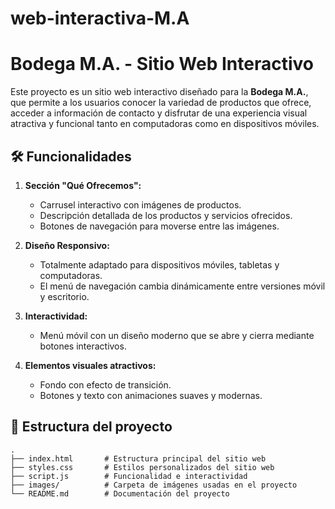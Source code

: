 # web-interactiva-M.A
# Bodega M.A. - Sitio Web Interactivo

Este proyecto es un sitio web interactivo diseñado para la **Bodega M.A.**, que permite a los usuarios conocer la variedad de productos que ofrece, acceder a información de contacto y disfrutar de una experiencia visual atractiva y funcional tanto en computadoras como en dispositivos móviles.

## 🛠️ Funcionalidades

1. **Sección "Qué Ofrecemos":**
   - Carrusel interactivo con imágenes de productos.
   - Descripción detallada de los productos y servicios ofrecidos.
   - Botones de navegación para moverse entre las imágenes.

2. **Diseño Responsivo:**
   - Totalmente adaptado para dispositivos móviles, tabletas y computadoras.
   - El menú de navegación cambia dinámicamente entre versiones móvil y escritorio.

3. **Interactividad:**
   - Menú móvil con un diseño moderno que se abre y cierra mediante botones interactivos.

4. **Elementos visuales atractivos:**
   - Fondo con efecto de transición.
   - Botones y texto con animaciones suaves y modernas.

## 📂 Estructura del proyecto

```plaintext
.
├── index.html       # Estructura principal del sitio web
├── styles.css       # Estilos personalizados del sitio web
├── script.js        # Funcionalidad e interactividad
├── images/          # Carpeta de imágenes usadas en el proyecto
└── README.md        # Documentación del proyecto


